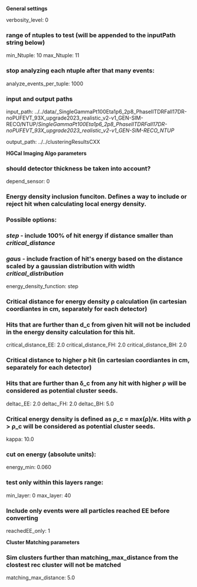 **General settings**

verbosity_level:  0

### range of ntuples to test (will be appended to the inputPath string below)
min_Ntuple:  10
max_Ntuple:  11

### stop analyzing each ntuple after that many events: 
analyze_events_per_tuple:     1000

### input and output paths

input_path: ../../data/_SingleGammaPt100Eta1p6_2p8_PhaseIITDRFall17DR-noPUFEVT_93X_upgrade2023_realistic_v2-v1_GEN-SIM-RECO/NTUP/_SingleGammaPt100Eta1p6_2p8_PhaseIITDRFall17DR-noPUFEVT_93X_upgrade2023_realistic_v2-v1_GEN-SIM-RECO_NTUP_

output_path: ../../clusteringResultsCXX



**HGCal Imaging Algo parameters**

### should detector thickness be taken into account?
depend_sensor:  0

### Energy density inclusion funciton. Defines a way to include or reject hit when calculating local energy density.
### Possible options:
### *step* - include 100% of hit energy if distance smaller than *critical_distance*  
### *gaus* - include fraction of hit's energy based on the distance scaled by a gaussian distribution with width *critical_distribution*
energy_density_function:  step

### Critical distance for energy density ρ calculation (in cartesian coordiantes in cm, separately for each detector)
### Hits that are further than d_c from given hit will not be included in the energy density calculation for this hit.
critical_distance_EE:  2.0
critical_distance_FH:  2.0
critical_distance_BH:  2.0

### Critical distance to higher ρ hit (in cartesian coordiantes in cm, separately for each detector)
### Hits that are further than δ_c from any hit with higher ρ will be considered as potential cluster seeds.
deltac_EE:    2.0
deltac_FH:    2.0
deltac_BH:    5.0

### Critical energy density is defined as ρ_c = max(ρ)/κ. Hits with ρ > ρ_c will be considered as potential cluster seeds.
kappa:    10.0

### cut on energy (absolute units):
energy_min:    0.060

### test only within this layers range:
min_layer: 0
max_layer: 40

### Include only events were all particles reached EE before converting
reachedEE_only: 1

**Cluster Matching parameters**

### Sim clusters further than matching_max_distance from the clostest rec cluster will not be matched 
matching_max_distance: 5.0


